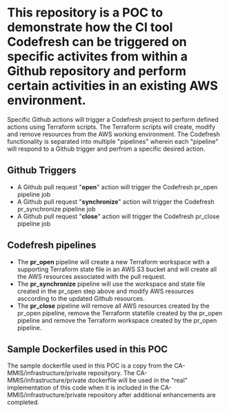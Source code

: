 # This repository is a POC to demonstrate how the CI tool Codefresh can be triggered on specific activites from within a Github repository and perform certain activities in an existing AWS environment.

Specific Github actions will trigger a Codefresh project to perform defined actions using Terraform scripts.  The Terraform scripts will create, modify and remove resources from the AWS working environment.  The Codefresh functionality is separated into multiple "pipelines" wherein each "pipeline" will respond to a Github trigger and perfrom a specific desired action.


## Github Triggers
- A Github pull request "**open**" action will trigger the Codefresh pr_open pipeline job
- A Github pull request "**synchronize**" action will trigger the Codefresh pr_synchronize pipeline job
- A Github pull request "**close**" action will trigger the Codefresh pr_close pipeline job


## Codefresh pipelines 
- The **pr_open** pipeline will create a new Terraform workspace with a supporting Terraform state file in an AWS S3 bucket and will create all the AWS resources associated with the pull request.
- The **pr_synchronize** pipeline will use the workspace and state file created in the pr_open step above and modify AWS resources asccording to the updated Github resources.
- The **pr_close** pipeline will remove all AWS resources created by the pr_open pipeline, remove the Terraform statefile created by the pr_open pipeline and remove the Terraform workspace created by the pr_open pipeline.

## Sample Dockerfiles used in this POC
The sample dockerfile used in this POC is a copy from the CA-MMIS/infrastructure/private reposityory.  The CA-MMIS/infrastructure/private dockerfile will be used in the "real" implementation of this code when it is included in the CA-MMIS/infrastructure/private repository after additional enhancements are completed.
